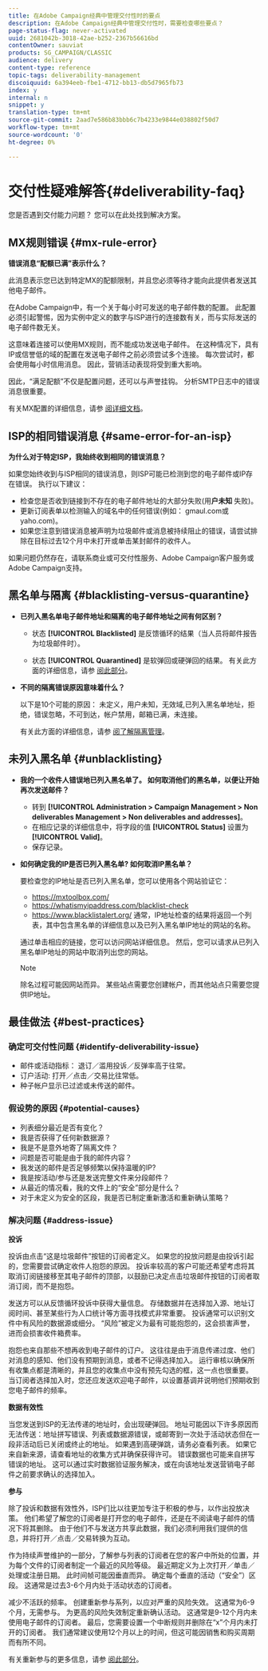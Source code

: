 ```yaml
---
title: 在Adobe Campaign经典中管理交付性时的要点
description: 在Adobe Campaign经典中管理交付性时，需要检查哪些要点？
page-status-flag: never-activated
uuid: 2681042b-3018-42ae-b252-2367b56616bd
contentOwner: sauviat
products: SG_CAMPAIGN/CLASSIC
audience: delivery
content-type: reference
topic-tags: deliverability-management
discoiquuid: 6a394eeb-fbe1-4712-bb13-db5d7965fb73
index: y
internal: n
snippet: y
translation-type: tm+mt
source-git-commit: 2aad7e586b83bbb6c7b4233e9844e038802f50d7
workflow-type: tm+mt
source-wordcount: '0'
ht-degree: 0%

---
```



# 交付性疑难解答{#deliverability-faq}

您是否遇到交付能力问题？ 您可以在此处找到解决方案。

## MX规则错误 {#mx-rule-error}

**错误消息“配额已满”表示什么？**

此消息表示您已达到特定MX的配额限制，并且您必须等待才能向此提供者发送其他电子邮件。

在Adobe Campaign中，有一个关于每小时可发送的电子邮件数的配置。 此配置必须引起警惕，因为实例中定义的数字与ISP进行的连接数有关，而与实际发送的电子邮件数无关。

这意味着连接可以使用MX规则，而不能成功发送电子邮件。 在这种情况下，具有IP或信誉低的域的配置在发送电子邮件之前必须尝试多个连接。 每次尝试时，都会使用每小时信用消息。 因此，营销活动表现将受到重大影响。

因此，“满足配额”不仅是配置问题，还可以与声誉挂钩。 分析SMTP日志中的错误消息很重要。

有关MX配置的详细信息，请参 [阅详细文档](../../installation/using/email-deliverability.md#mx-configuration)。

## ISP的相同错误消息 {#same-error-for-an-isp}

**为什么对于特定ISP，我始终收到相同的错误消息？**

如果您始终收到与ISP相同的错误消息，则ISP可能已检测到您的电子邮件或IP存在错误。 执行以下建议：
* 检查您是否收到链接到不存在的电子邮件地址的大部分失败(用&#x200B;**户未知** 失败)。
* 更新订阅表单以检测输入的域名中的任何错误(例如： gmaul.com或yaho.com)。
* 如果您注意到错误消息被声明为垃圾邮件或消息被持续阻止的错误，请尝试排除在目标过去12个月中未打开或单击某封邮件的收件人。

如果问题仍然存在，请联系商业或可交付性服务、Adobe Campaign客户服务或Adobe Campaign支持。

## 黑名单与隔离 {#blacklisting-versus-quarantine}

* **已列入黑名单电子邮件地址和隔离的电子邮件地址之间有何区别？**

   * 状态 **[!UICONTROL Blacklisted]** 是反馈循环的结果（当人员将邮件报告为垃圾邮件时）。

   * 状态 **[!UICONTROL Quarantined]** 是软弹回或硬弹回的结果。
   有关此方面的详细信息，请参 [阅此部分](../../delivery/using/understanding-quarantine-management.md#quarantine-vs-blacklisting)。

* **不同的隔离错误原因意味着什么？**

   以下是10个可能的原因： 未定义，用户未知，无效域,已列入黑名单地址，拒绝，错误忽略，不可到达，帐户禁用，邮箱已满，未连接。

   有关此方面的详细信息，请参 [阅了解隔离管理](../../delivery/using/understanding-quarantine-management.md)。

## 未列入黑名单 {#unblacklisting}

* **我的一个收件人错误地已列入黑名单了。 如何取消他们的黑名单，以便让开始再次发送邮件？**

   * 转到 **[!UICONTROL Administration > Campaign Management > Non deliverables Management > Non deliverables and addresses]**。
   * 在相应记录的详细信息中，将字段的值 **[!UICONTROL Status]** 设置为 **[!UICONTROL Valid]**。
   * 保存记录。

* **如何确定我的IP是否已列入黑名单? 如何取消IP黑名单？**

   要检查您的IP地址是否已列入黑名单，您可以使用各个网站验证它：
   * https://mxtoolbox.com/
   * https://whatismyipaddress.com/blacklist-check
   * https://www.blacklistalert.org/
   通常，IP地址检查的结果将返回一个列表，其中包含黑名单的详细信息以及已列入黑名单IP地址的网站的名称。

   通过单击相应的链接，您可以访问网站详细信息。 然后，您可以请求从已列入黑名单IP地址的网站中取消列出您的网站。

   >[!NOTE]
   >
   >除名过程可能因网站而异。 某些站点需要您创建帐户，而其他站点只需要您提供IP地址。

## 最佳做法 {#best-practices}

### 确定可交付性问题 {#identify-deliverability-issue}

* 邮件或活动指标： 退订／滥用投诉／反弹率高于往常。
* 订户活动: 打开／点击／交易比往常低。
* 种子帐户显示已过滤或未传送的邮件。

### 假设势的原因 {#potential-causes}

* 列表细分最近是否有变化？
* 我是否获得了任何新数据源？
* 我是不是意外地寄了隔离文件？
* 问题是否可能是由于我的邮件内容？
* 我发送的邮件是否足够频繁以保持温暖的IP?
* 我是按活动/参与还是发送完整文件来分段邮件？
* 从最近的情况看，我的文件上的“安全”部分是什么？
* 对于未定义为安全的区段，我是否已制定重新激活和重新确认策略？

### 解决问题 {#address-issue}

**投诉**

投诉由点击“这是垃圾邮件”按钮的订阅者定义。 如果您的投放问题是由投诉引起的，您需要尝试确定收件人抱怨的原因。 投诉率较高的客户可能还希望考虑将其取消订阅链接移至其电子邮件的顶部，以鼓励已决定点击垃圾邮件按钮的订阅者取消订阅，而不是抱怨。

发送方可以从反馈循环投诉中获得大量信息。 存储数据并在选择加入源、地址订阅时间、甚至某些行为人口统计等方面寻找模式非常重要。 投诉通常可以识别文件中有风险的数据源或细分。 “风险”被定义为最有可能抱怨的，这会损害声誉，进而会损害收件箱费率。

抱怨也来自那些不想再收到电子邮件的订户。 这往往是由于消息传递过度、他们对消息的感知、他们没有预期到消息，或者不记得选择加入。 运行审核以确保所有收集点都是清晰的，并且您的收集点中没有预先勾选的框，这一点也很重要。 当订阅者选择加入时，您还应发送欢迎电子邮件，以设置基调并说明他们预期收到您电子邮件的频率。

**数据有效性**

当您发送到ISP的无法传递的地址时，会出现硬弹回。 地址可能因以下许多原因而无法传送：地址拼写错误、列表或数据源错误，或邮寄到一次处于活动状态但在一段非活动后已关闭或终止的地址。 如果遇到高硬弹跳，请务必查看列表。 如果它来自新来源，请查看地址的收集方式并确保获得许可。 错误数据也可能来自拼写错误的地址。 这可以通过实时数据验证服务解决，或在向该地址发送营销电子邮件之前要求确认的选择加入。

**参与**

除了投诉和数据有效性外，ISP们比以往更加专注于积极的参与，以作出投放决策。 他们希望了解您的订阅者是打开您的电子邮件，还是在不阅读电子邮件的情况下将其删除。 由于他们不与发送方共享此数据，我们必须利用我们提供的信息，并将打开／点击／交易转换为互动。

作为持续声誉维护的一部分，了解参与列表的订阅者在您的客户中所处的位置，并为每个文件的订阅者制定一个最近的风险等级。 最近期定义为上次打开／单击／处理或注册日期。 此时间帧可能因垂直而异。 确定每个垂直的活动（“安全”）区段。 这通常是过去3-6个月内处于活动状态的订阅者。

减少不活跃的频率。 创建重新参与系列，以应对严重的风险失效。 这通常为6-9个月，无需参与。 为更高的风险失效制定重新确认活动。 这通常是9-12个月内未使用电子邮件的订阅者。 最后，您需要设置一个中断规则并删除在“x”个月内未打开的订阅者。 我们通常建议使用12个月以上的时间，但这可能因销售和购买周期而有所不同。

有关重新参与的更多信息，请参 [阅此部分](../../delivery/using/re-engagement-best-practices.md)。
